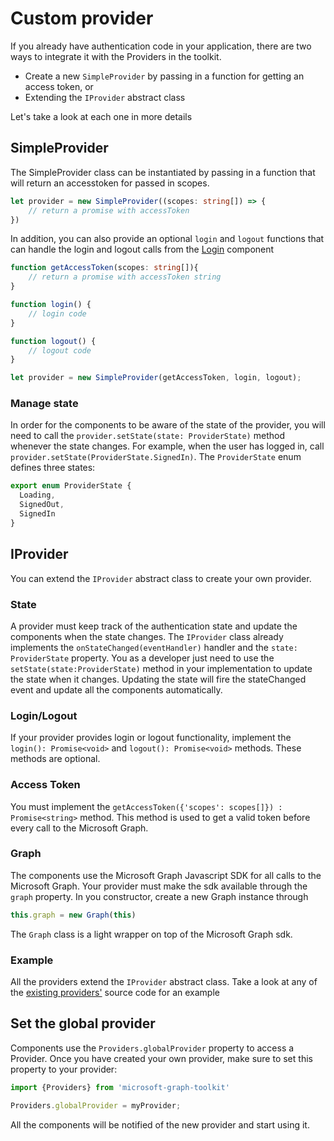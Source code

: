 # Custom provider

If you already have authentication code in your application, there are two ways to integrate it with the Providers in the toolkit.

* Create a new `SimpleProvider` by passing in a function for getting an access token, or
* Extending the `IProvider` abstract class

Let's take a look at each one in more details

## SimpleProvider

The SimpleProvider class can be instantiated by passing in a function that will return an accesstoken for passed in scopes.

```ts
let provider = new SimpleProvider((scopes: string[]) => {
    // return a promise with accessToken
})
```

In addition, you can also provide an optional `login` and `logout` functions that can handle the login and logout calls from the [Login](../components/login.md) component

```ts
function getAccessToken(scopes: string[]){
    // return a promise with accessToken string
}

function login() {
    // login code
}

function logout() {
    // logout code
}

let provider = new SimpleProvider(getAccessToken, login, logout);
```

### Manage state

In order for the components to be aware of the state of the provider, you will need to call the `provider.setState(state: ProviderState)` method whenever the state changes. For example, when the user has logged in, call `provider.setState(ProviderState.SignedIn)`. The `ProviderState` enum defines three states: 

```ts
export enum ProviderState {
  Loading,
  SignedOut,
  SignedIn
}
```

## IProvider

You can extend the `IProvider` abstract class to create your own provider.

### State
A provider must keep track of the authentication state and update the components when the state changes. The `IProvider` class already implements the `onStateChanged(eventHandler)` handler and the `state: ProviderState` property. You as a developer just need to use the `setState(state:ProviderState)` method in your implementation to update the state when it changes. Updating the state will fire the stateChanged event and update all the components automatically.

### Login/Logout
If your provider provides login or logout functionality, implement the `login(): Promise<void>` and `logout(): Promise<void>` methods. These methods are optional.

### Access Token
You must implement the `getAccessToken({'scopes': scopes[]}) : Promise<string>` method. This method is used to get a valid token before every call to the Microsoft Graph.

### Graph
The components use the Microsoft Graph Javascript SDK for all calls to the Microsoft Graph. Your provider must make the sdk available through the `graph` property. In you constructor, create a new Graph instance through 

```js
this.graph = new Graph(this)
```

The `Graph` class is a light wrapper on top of the Microsoft Graph sdk.

### Example

All the providers extend the `IProvider` abstract class. Take a look at any of the [existing providers'](https://github.com/microsoftgraph/microsoft-graph-toolkit/tree/master/src/providers) source code for an example

## Set the global provider

Components use the `Providers.globalProvider` property to access a Provider. Once you have created your own provider, make sure to set this property to your provider:

```ts
import {Providers} from 'microsoft-graph-toolkit'

Providers.globalProvider = myProvider;
```

All the components will be notified of the new provider and start using it.